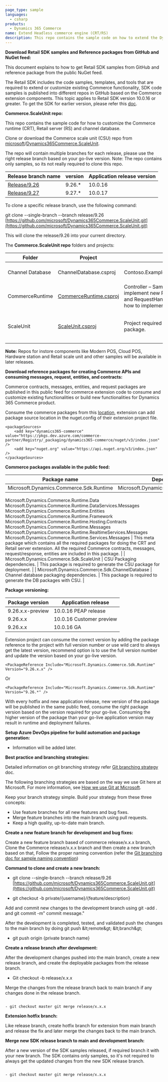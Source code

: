 ```yaml
---
page_type: sample
languages:
  - csharp
products:
  - Dynamics 365 Commerce
name: Extend Headless commerce engine (CRT/RS)
description: This repo contains the sample code on how to extend the Dynamics 365 Headless Commerce engine - Retail Server, Commerce runtime and Database.
---
```


**Download Retail SDK samples and Reference packages from GitHub and NuGet feed:**

This document explains to how to get Retail SDK samples from GitHub and reference package from the public NuGet feed.

The Retail SDK includes the code samples, templates, and tools that are required to extend or customize existing Commerce functionality, SDK code samples is published into different repos in GitHub based on the Commerce extension components. This topic applies to Retail SDK version 10.0.16 or greater. To get the SDK for earlier version, please refer this [doc](https://docs.microsoft.com/en-us/dynamics365/commerce/dev-itpro/retail-sdk/retail-sdk-overview).

**Commerce.ScaleUnit repo:**

This repo contains the sample code for how to customize the Commerce runtime (CRT), Retail server (RS) and channel database.

Clone or download the Commerce scale unit (CSU) repo from [microsoft](https://github.com/microsoft)/[Dynamics365Commerce.ScaleUnit](https://github.com/microsoft/Dynamics365Commerce.ScaleUnit).

The repo will contain multiple branches for each release, please use the right release branch based on your go-live version. Note: The repo contains only samples, so its not really required to clone this repo.

| Release branch name                                                                          | version | Application release version |
| -------------------------------------------------------------------------------------------- | ------- | --------------------------- |
| [Release/9.26](https://github.com/microsoft/Dynamics365Commerce.ScaleUnit/tree/release/9.26) | 9.26.\* | 10.0.16                     |
| [Release/9.27](https://github.com/microsoft/Dynamics365Commerce.ScaleUnit/tree/release/9.26) | 9.27.\* | 10.0.17                     |

To clone a specific release branch, use the following command:

git clone --single-branch --branch release/9.26 [https://github.com/microsoft/Dynamics365Commerce.ScaleUnit.git](https://github.com/microsoft/Dynamics365Commerce.ScaleUnit.git)

This will clone the release/9.26 into your current directory.

The **Commerce.ScaleUnit repo** folders and projects:

| Folder           | Project                                                                                                                                       | Contents                                                                                                                                             | Description                                   |
| ---------------- | --------------------------------------------------------------------------------------------------------------------------------------------- | ---------------------------------------------------------------------------------------------------------------------------------------------------- | --------------------------------------------- |
| Channel Database | ChannelDatabase.csproj                                                                                                                        | Contoso.ExampleTable.ChannelDatabase.sql                                                                                                             | Sample database extension.                    |
| CommerceRuntime  | [CommerceRuntime.csproj](https://github.com/microsoft/Dynamics365Commerce.ScaleUnit/blob/release/9.26/CommerceRuntime/CommerceRuntime.csproj) | Controller – Sample code for how to implement new RS APIs.Entities, Messages and RequestHandlers – Sample code for how to implement new CRT service. | Sample CRT extensions.                        |
| ScaleUnit        | [ScaleUnit.csproj](https://github.com/microsoft/Dynamics365Commerce.ScaleUnit/blob/release/9.26/ScaleUnit/ScaleUnit.csproj)                   | Project required to generate the CSU package.                                                                                                        | Project required to generate the CSU package. |

**Note:** Repos for instore components like Modern POS, Cloud POS, Hardware station and Retail scale unit and other samples will be available in later releases.

**Download reference packages for creating Commerce APIs and consuming messages, request, entities, and contracts:**

Commerce contracts, messages, entities, and request packages are published in this public feed for commerce extension code to consume and customize existing functionalities or build new functionalities for Dynamics 365 Commerce product.

Consume the commerce packages from this [location](https://pkgs.dev.azure.com/commerce-partner/Registry/_packaging/dynamics365-commerce/nuget/v3/index.json), extension can add package source location in the nuget.config of their extension project file.

```
<packageSources>
	<add key="dynamics365-commerce" value="https://pkgs.dev.azure.com/commerce-partner/Registry/_packaging/dynamics365-commerce/nuget/v3/index.json" />
	<add key="nuget.org" value="https://api.nuget.org/v3/index.json" />
</packageSources>
```

**Commerce packages available in the public feed:**

| Package name                            | Dependencies                            | Description |
| --------------------------------------- | --------------------------------------- | ----------- |
| Microsoft.Dynamics.Commerce.Sdk.Runtime | Microsoft.Dynamics.Commerce.Diagnostics |

Microsoft.Dynamics.Commerce.Runtime.Data
Microsoft.Dynamics.Commerce.Runtime.DataServices.Messages
Microsoft.Dynamics.Commerce.Runtime.Entities
Microsoft.Dynamics.Commerce.Runtime.Framework
Microsoft.Dynamics.Commerce.Runtime.Hosting.Contracts
Microsoft.Dynamics.Commerce.Runtime.Messages
Microsoft.Dynamics.Commerce.Runtime.RealtimeServices.Messages
Microsoft.Dynamics.Commerce.Runtime.Services.Messages | This meta package which contains all the required packages for doing the CRT and Retail server extension. All the required Commerce contracts, messages, request/response, entities are included in this package. |
| Microsoft.Dynamics.Commerce.Sdk.ScaleUnit | CSU Packaging dependencies. | This package is required to generate the CSU package for deployment. |
| Microsoft.Dynamics.Commerce.Sdk.ChannelDatabase | Channel database packaging dependencies. | This package is required to generate the DB packages with CSU.
|

**Package versioning:**

| Package version  | Application release      |
| ---------------- | ------------------------ |
| 9.26.x.x-preview | 10.0.16 PEAP release     |
| 9.26.x.x         | 10.0.16 Customer preview |
| 9.26.x.x         | 10.0.16 GA               |

Extension project can consume the correct version by adding the package reference to the project with full version number or use wild card to always get the latest version, recommend option is to use the full version number and update the version based on your go-live version.

```
<PackageReference Include="Microsoft.Dynamics.Commerce.Sdk.Runtime" Version="9.26.x.x" />
```

Or

```
<PackageReference Include="Microsoft.Dynamics.Commerce.Sdk.Runtime" Version="9.26.*" />
```

With every hotfix and new application release, new version of the package will be published in the same public feed, consume the right package version based on the version required for your go-live. Consuming the higher version of the package than your go-live application version may result in runtime and deployment failures.

**Setup Azure DevOps pipeline for build automation and package generation:**

- Information will be added later.

**Best practice and branching strategies:**

Detailed information on git branching strategy refer [Git branching strategy](https://docs.microsoft.com/en-us/azure/devops/repos/git/git-branching-guidance?view=azure-devops) doc.

The following branching strategies are based on the way we use Git here at Microsoft. For more information, see [How we use Git at Microsoft](https://docs.microsoft.com/en-us/azure/devops/learn/devops-at-microsoft/use-git-microsoft).

Keep your branch strategy simple. Build your strategy from these three concepts:

- Use feature branches for all new features and bug fixes.
- Merge feature branches into the main branch using pull requests.
- Keep a high quality, up-to-date main branch.

**Create a new feature branch for development and bug fixes:**

Create a new feature branch based of commerce release/x.x.x branch, Clone the Commerce release/x.x.x branch and then create a new branch based on that, Follow the proper naming convention (refer the [Git branching doc for sample naming convention](https://docs.microsoft.com/en-us/azure/devops/repos/git/git-branching-guidance?view=azure-devops#name-your-feature-branches-by-convention))

**Command to clone and create a new branch:**

- git clone --single-branch --branch release/9.26 [https://github.com/microsoft/Dynamics365Commerce.ScaleUnit.git](https://github.com/microsoft/Dynamics365Commerce.ScaleUnit.git)

- git checkout -b private/{username}/{feature/description}

Add and commit new changes to the development branch using git -add . and git commit -m&quot; commit message.&quot;

After the development is completed, tested, and validated push the changes to the main branch by doing git push \&lt;remote\&gt; \&lt;branch\&gt;

- git push origin {private branch name}

**Create a release branch after development:**

After the development changes pushed into the main branch, create a new release branch, and create the deployable packages from the release branch.

- Git checkout -b release/x.x.x

Merge the changes from the release branch back to main branch if any changes done in the release branch.

```

- git checkout master git merge release/x.x.x

```

**Extension hotfix branch:**

Like release branch, create hotfix branch for extension from main branch and release the fix and later merge the changes back to the main branch.

**Merge new SDK release branch to main and development branch:**

After a new version of the SDK samples released, if required branch it with your new branch. The SDK contains only samples, so it&#39;s not required to always get the updated changes from the new SDK release branch.

```

- git checkout master git merge release/x.x.x

```
